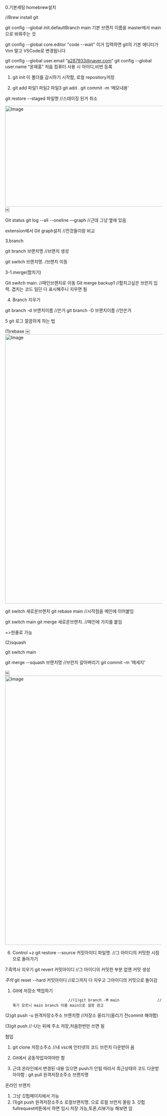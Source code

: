 0.기본세팅 
homebrew설치

//Brew install git

git config --global init.defaultBranch main
기본 브랜치 이름을 master에서 main으로 바꿔주는 것

git config --global core.editor "code --wait"
이거 입력하면 git의 기본 에디터가 Vim 말고 VSCode로 변경됩니다

git config --global user.email “a287933@naver.com”
git config --global user.name “윤재홍”
처음 컴퓨터 사용 시 아이디,비번 등록




1. git init 
이 폴더를 감시하기 시작함, 로컬 repository저장


2. git add 파일1 파일2 파일3                               git add . 
       git commit -m ‘메모내용’ 						
	
	

git restore --staged 파일명		//스태이징 된거 취소

<img width="1226" height="323" alt="Image" src="https://github.com/user-attachments/assets/55932dff-5698-402c-9dbe-92badc4a2444" />
￼




Git status
git log --all --oneline —graph		//근데 그냥 옆애 있음


extension에서
Git graph설치				//전것들이랑 비교


3.branch



git branch 브랜치명				//브랜치 생성

git switch 브랜치명.              /브랜치 이동


3-1.merge(합치기)

Git switch main.        //매인브랜치로 이동
Git merge backup1       //합치고싶은 브런치 입력. 겹치는 코드 일단 다 표시해주니 지우면 됨




4. Branch 지우기

git branch -d 브랜치이름			//쓴거
git branch -D 브랜치이름			//안쓴거





5 git 로그 깔끔하게 하는 법

(1)rebase
￼<img width="1430" height="863" alt="Image" src="https://github.com/user-attachments/assets/3de1ba36-9515-41d5-91dc-4a32ec88d9ae" />

git switch 새로운브랜치
git rebase main				//시작점을 메인에 이어붙임

git switch main
git merge 새로운브랜치.  	//메인에 가지를 붙임

=>한줄로 가능





(2)squash

git switch main

git merge --squash 브랜치명		//브런치 갈아버리기
git commit -m '메세지'

￼<img width="1430" height="863" alt="Image" src="https://github.com/user-attachments/assets/3de1ba36-9515-41d5-91dc-4a32ec88d9ae" />




6. Control +z
git restore --source 커밋아이디 파일명.  		//그 아이디의 커밋한 시점으로 돌아가기


7.흑역사 지우기
git revert 커밋아이디						//그 아이디의 커밋한 부분 없앤 커밋 생성


*주의*
git reset --hard 커밋아이디			//로그까지 다 지우고 그아이디의 커밋으로 돌아감


1. Git에 저장소 백업하기

								//(1)git branch -M main					//혹기 모르니 main branch 이름 main으로 설정 권고

(2)git push -u 원격저장소주소 브랜치명 			//저장소 올리기(올리기 전commit 해야함)
 
(3)git push												//-U는 뒤에 주소 저장,처음한번만 쓰면 됨
 



협업
1. git clone 저장소주소                 //내 vsc에 인터넷의 코드 브런치 다운받아 옴 

2. Git에서 공동작업자여야만 함

3. 근데 온라인에서 변경된 내용 있으면 push가 안됨 따라서 최근상태의 코드 다운받아야함
: git pull 원격저장소주소 브랜치명


온라인 브랜치
1. 그냥 깃헙페이지에서 가능
2. (1)git push 원격저장소주소 로컬브랜치명.              으로 로컬 브런치 올림
    3. 깃헙 fullrequest버튼에서 하면 임시 저장 가능,토론,리뷰가능 해보면 암




